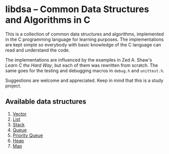 # libdsa – Common Data Structures and Algorithms in C

This is a collection of common data structures and algorithms, implemented in
the C programming language for learning purposes. The implementations are kept
simple so everybody with basic knowledge of the C language can read and
understand the code.

The implementations are influenced by the examples in Zed A. Shaw's *Learn C
the Hard Way*, but each of them was rewritten from scratch. The same goes for
the testing and debugging macros in `debug.h` and `unittest.h`.

Suggestions are welcome and appreciated. Keep in mind that this is a study
project.


## Available data structures

1. [Vector](./doc/vector.md)
2. [List](./doc/list.md)
3. [Stack](./doc/stack.md)
4. [Queue](./doc/queue.md)
5. [Priority Queue](./doc/priority_queue.md)
6. [Heap](./doc/heap.md)
7. [Map](./doc/map.md)
